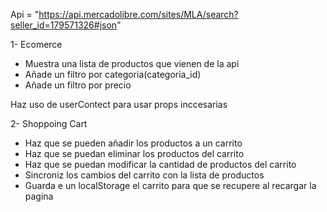 Api = "https://api.mercadolibre.com/sites/MLA/search?seller_id=179571326#json"

1- Ecomerce

- Muestra una lista de productos que vienen de la api
- Añade un filtro por categoria(categoria_id)
- Añade un filtro por precio

Haz uso de userContect para usar props inccesarias

2- Shoppoing Cart

- Haz que se pueden añadir los productos a un carrito
- Haz que se puedan eliminar los productos del carrito
- Haz que se puedan modificar la cantidad de productos del carrito
- Sincroniz los cambios del carrito con la lista de productos
- Guarda e un localStorage el carrito para que se recupere al recargar la pagina